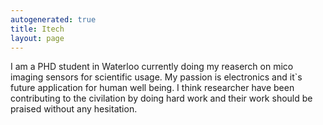 ```yaml
---
autogenerated: true
title: Itech
layout: page
---
```


I am a PHD student in Waterloo currently doing my reaserch on mico
imaging sensors for scientific usage. My passion is electronics and
it\`s future application for human well being. I think researcher have
been contributing to the civilation by doing hard work and their work
should be praised without any hesitation.
